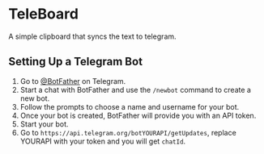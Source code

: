 # TeleBoard

A simple clipboard that syncs the text to telegram.

## Setting Up a Telegram Bot

1. Go to [@BotFather](https://t.me/BotFather) on Telegram.
2. Start a chat with BotFather and use the `/newbot` command to create a new bot.
3. Follow the prompts to choose a name and username for your bot.
4. Once your bot is created, BotFather will provide you with an API token.
5. Start your bot.
6. Go to `https://api.telegram.org/botYOURAPI/getUpdates`, replace YOURAPI with your token and you will get `chatId`.
